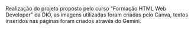Realização do projeto proposto pelo curso "Formação HTML Web Developer" da DIO, as imagens utilizadas foram criadas pelo Canva, textos inseridos nas páginas foram criados através do Gemini.
